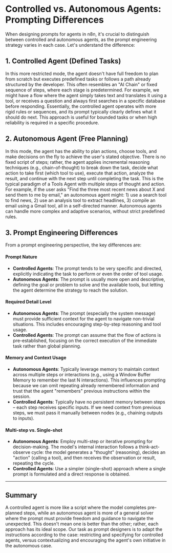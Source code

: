 # Controlled vs. Autonomous Agents: Prompting Differences

When designing prompts for agents in n8n, it's crucial to distinguish between controlled and autonomous agents, as the prompt engineering strategy varies in each case. Let's understand the difference:

## 1. Controlled Agent (Defined Tasks)

In this more restricted mode, the agent doesn't have full freedom to plan from scratch but executes predefined tasks or follows a path already structured by the developer. This often resembles an "AI Chain" or fixed sequence of steps, where each stage is predetermined. For example, we might have a flow where the agent simply takes text and translates it using a tool, or receives a question and always first searches in a specific database before responding. Essentially, the controlled agent operates with more rigid rules or sequences, and its prompt typically clearly defines what it should do next. This approach is useful for bounded tasks or when high reliability is required in a specific procedure.

## 2. Autonomous Agent (Free Planning)

In this mode, the agent has the ability to plan actions, choose tools, and make decisions on the fly to achieve the user's stated objective. There is no fixed script of steps; rather, the agent applies incremental reasoning techniques (e.g., chain-of-thought) to break down the task, decide what action to take first (which tool to use), execute that action, analyze the result, and continue with the next step until completing the task. This is the typical paradigm of a Tools Agent with multiple steps of thought and action. For example, if the user asks "Find the three most recent news about X and send them to me by email," an autonomous agent might: 1) use a search tool to find news, 2) use an analysis tool to extract headlines, 3) compile an email using a Gmail tool, all in a self-directed manner. Autonomous agents can handle more complex and adaptive scenarios, without strict predefined rules.

## 3. Prompt Engineering Differences

From a prompt engineering perspective, the key differences are:

#### **Prompt Nature**
- **Controlled Agents**: The prompt tends to be very specific and directed, explicitly indicating the task to perform or even the order of tool usage.
- **Autonomous Agents**: The prompt is usually more open and descriptive, defining the goal or problem to solve and the available tools, but letting the agent determine the strategy to reach the solution.

#### **Required Detail Level**
- **Autonomous Agents**: The prompt (especially the system message) must provide sufficient context for the agent to navigate non-trivial situations. This includes encouraging step-by-step reasoning and tool usage.
- **Controlled Agents**: The prompt can assume that the flow of actions is pre-established, focusing on the correct execution of the immediate task rather than global planning.

#### **Memory and Context Usage**
- **Autonomous Agents**: Typically leverage memory to maintain context across multiple steps or interactions (e.g., using a Window Buffer Memory to remember the last N interactions). This influences prompting because we can omit repeating already remembered information and trust that the agent "remembers" previous instructions within the session.
- **Controlled Agents**: Typically have no persistent memory between steps – each step receives specific inputs. If we need context from previous steps, we must pass it manually between nodes (e.g., chaining outputs to inputs).

#### **Multi-step vs. Single-shot**
- **Autonomous Agents**: Employ multi-step or iterative prompting for decision-making. The model's internal interaction follows a think-act-observe cycle: the model generates a "thought" (reasoning), decides an "action" (calling a tool), and then receives the observation or result, repeating the cycle.
- **Controlled Agents**: Use a simpler (single-shot) approach where a single prompt is formulated and a direct response is obtained.

---

## Summary

A controlled agent is more like a script where the model completes pre-planned steps, while an autonomous agent is more of a general solver where the prompt must provide freedom and guidance to navigate the unexpected. This doesn't mean one is better than the other; rather, each approach has its ideal scope. Our task as prompt designers is to adapt the instructions according to the case: restricting and specifying for controlled agents, versus contextualizing and encouraging the agent's own initiative in the autonomous case.